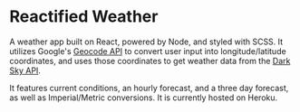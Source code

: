 # Reactified Weather

A weather app built on React, powered by Node, and styled with SCSS. It utilizes Google's [Geocode API](https://developers.google.com/maps/documentation/geocoding/start) to convert user input into longitude/latitude coordinates, and uses those coordinates to get weather data from  the [Dark Sky API](https://darksky.net/dev). 

It features current conditions, an hourly forecast, and a three day forecast, as well as Imperial/Metric conversions. It is currently hosted on Heroku.
